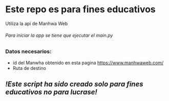 # Este repo es para fines educativos 

Utiliza la api de Manhwa Web



###### Para iniciar la app se tiene que ejecutar el main.py 

### Datos necesarios:

- id del Manwha obtenido en esta pagina https://www.manhwaweb.com/
- Ruta de destino




## *!Este script ha sido creado solo para fines educativos no para lucrase!*